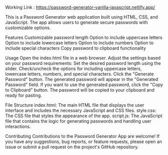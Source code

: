 Working Link : https://password-generator-vanilla-javascript.netlify.app/

This is a Password Generator web application built using HTML, CSS, and JavaScript. The app allows users to generate secure passwords with customizable options.

Features Customizable password length Option to include uppercase letters Option to include lowercase letters Option to include numbers Option to include special characters Copy password to clipboard functionality

Usage Open the index.html file in a web browser. Adjust the settings based on your password requirements: Set the desired password length using the slider. Check/uncheck the options for including uppercase letters, lowercase letters, numbers, and special characters. Click the "Generate Password" button. The generated password will appear in the "Generated Password" field. If you want to use the generated password, click the "Copy to Clipboard" button. The password will be copied to your clipboard and ready for pasting.

File Structure index.html: The main HTML file that displays the user interface and includes the necessary JavaScript and CSS files. style.css: The CSS file that styles the appearance of the app. script.js: The JavaScript file that contains the logic for generating passwords and handling user interactions.

Contributing Contributions to the Password Generator App are welcome! If you have any suggestions, bug reports, or feature requests, please open an issue or submit a pull request on the project's GitHub repository.
